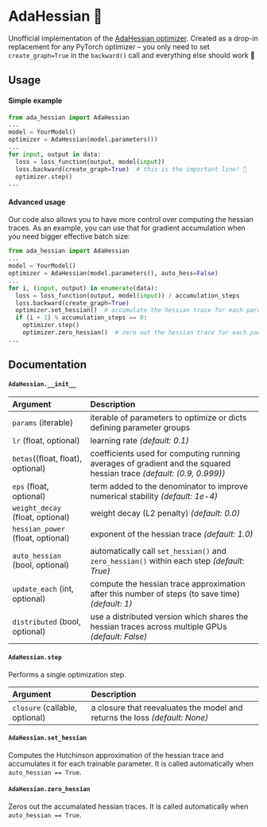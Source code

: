 # AdaHessian  🚀

Unofficial implementation of the [AdaHessian optimizer](https://arxiv.org/abs/2006.00719). Created as a drop-in replacement for any PyTorch optimizer – you only need to set `create_graph=True` in the `backward()` call and everything else should work 🥳

## Usage

#### Simple example

```python
from ada_hessian import AdaHessian
...
model = YourModel()
optimizer = AdaHessian(model.parameters())
...
for input, output in data:
  loss = loss_function(output, model(input))
  loss.backward(create_graph=True)  # this is the important line! 🧐
  optimizer.step()
...
```

#### Advanced usage

Our code also allows you to have more control over computing the hessian traces. As an example, you can use that for gradient accumulation when you need bigger effective batch size:
```python
from ada_hessian import AdaHessian
...
model = YourModel()
optimizer = AdaHessian(model.parameters(), auto_hess=False)
...
for i, (input, output) in enumerate(data):
  loss = loss_function(output, model(input)) / accumulation_steps
  loss.backward(create_graph=True)
  optimizer.set_hessian()  # accumulate the hessian trace for each parameter
  if (i + 1) % accumulation_steps == 0:
    optimizer.step()
    optimizer.zero_hessian()  # zero out the hessian trace for each parameter
...
```

## Documentation

#### `AdaHessian.__init__`

| **Argument**    | **Description** |
| :-------------- | :-------------- |
| `params` (iterable) | iterable of parameters to optimize or dicts defining parameter groups |
| `lr` (float, optional) | learning rate *(default: 0.1)* |
| `betas`((float, float), optional) | coefficients used for computing running averages of gradient and the squared hessian trace *(default: (0.9, 0.999))* |
| `eps` (float, optional)           | term added to the denominator to improve numerical stability *(default: 1e-4)* |
| `weight_decay` (float, optional)   | weight decay (L2 penalty) *(default: 0.0)* |
| `hessian_power` (float, optional)  | exponent of the hessian trace *(default: 1.0)* |
| `auto_hessian` (bool, optional)  | automatically call `set_hessian()` and `zero_hessian()` within each step *(default: True)* |
| `update_each` (int, optional)   | compute the hessian trace approximation after this number of steps (to save time) *(default: 1)* |
| `distributed` (bool, optional)   | use a distributed version which shares the hessian traces across multiple GPUs *(default: False)* |

#### `AdaHessian.step`

Performs a single optimization step.

| **Argument**    | **Description** |
| :-------------- | :-------------- |
| `closure` (callable, optional)        | a closure that reevaluates the model and returns the loss *(default: None)* |

#### `AdaHessian.set_hessian`

Computes the Hutchinson approximation of the hessian trace and accumulates it for each trainable parameter. It is called automatically when `auto_hessian == True`.


#### `AdaHessian.zero_hessian`

Zeros out the accumalated hessian traces. It is called automatically when `auto_hessian == True`.
